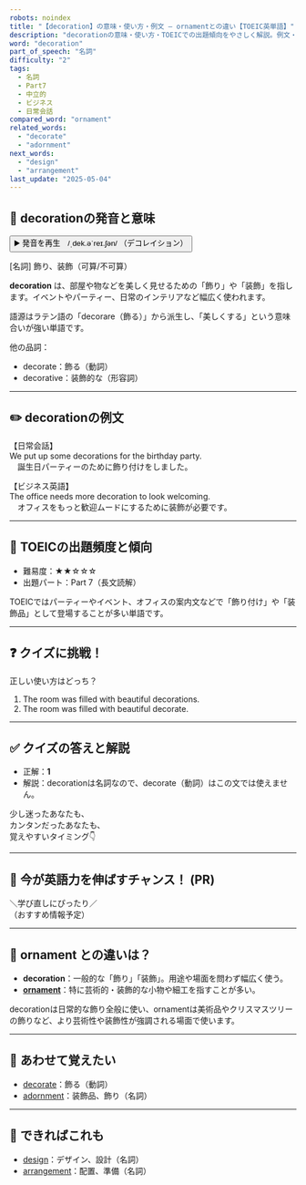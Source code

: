 ```yaml
---
robots: noindex
title: "【decoration】の意味・使い方・例文 ― ornamentとの違い【TOEIC英単語】"
description: "decorationの意味・使い方・TOEICでの出題傾向をやさしく解説。例文・クイズ付きでornamentとの違いもわかりやすく学べます。"
word: "decoration"
part_of_speech: "名詞"
difficulty: "2"
tags:
  - 名詞
  - Part7
  - 中立的
  - ビジネス
  - 日常会話
compared_word: "ornament"
related_words:
  - "decorate"
  - "adornment"
next_words:
  - "design"
  - "arrangement"
last_update: "2025-05-04"
---
```


## 🔰 decorationの発音と意味

<button class="play-audio" onclick="playTTS('decoration')">
  <span class="play-audio-main">
    ▶️ 発音を再生　/ˌdek.əˈreɪ.ʃən/
  </span>
  <span class="play-audio-sub">
    （デコレイション）
  </span>
</button>

[名詞] 飾り、装飾（可算/不可算）

**decoration** は、部屋や物などを美しく見せるための「飾り」や「装飾」を指します。イベントやパーティー、日常のインテリアなど幅広く使われます。

語源はラテン語の「decorare（飾る）」から派生し、「美しくする」という意味合いが強い単語です。

他の品詞：  
- decorate：飾る（動詞）
- decorative：装飾的な（形容詞）

---

## ✏️ decorationの例文

【日常会話】  
We put up some decorations for the birthday party.  
　誕生日パーティーのために飾り付けをしました。

【ビジネス英語】  
The office needs more decoration to look welcoming.  
　オフィスをもっと歓迎ムードにするために装飾が必要です。

---

## 🎯 TOEICの出題頻度と傾向

- 難易度：★★☆☆☆
- 出題パート：Part 7（長文読解）

TOEICではパーティーやイベント、オフィスの案内文などで「飾り付け」や「装飾品」として登場することが多い単語です。

---

## ❓ クイズに挑戦！

正しい使い方はどっち？

1. The room was filled with beautiful decorations.  
2. The room was filled with beautiful decorate.

---

## ✅ クイズの答えと解説

- 正解：**1**
- 解説：decorationは名詞なので、decorate（動詞）はこの文では使えません。

少し迷ったあなたも、  
カンタンだったあなたも、  
覚えやすいタイミング👇️

---

## 🚀 今が英語力を伸ばすチャンス！ (PR)

<div class="info-center">
＼学び直しにぴったり／<br>  
（おすすめ情報予定）
</div>

---

## 🤔  ornament との違いは？

- **decoration**：一般的な「飾り」「装飾」。用途や場面を問わず幅広く使う。
- **[ornament](/word/ornament)**：特に芸術的・装飾的な小物や細工を指すことが多い。

decorationは日常的な飾り全般に使い、ornamentは美術品やクリスマスツリーの飾りなど、より芸術性や装飾性が強調される場面で使います。

---

## 🧩 あわせて覚えたい

- [decorate](/word/decorate)：飾る（動詞）
- [adornment](/word/adornment)：装飾品、飾り（名詞）

---

## 📖 できればこれも

- [design](/word/design)：デザイン、設計（名詞）
- [arrangement](/word/arrangement)：配置、準備（名詞）

<!-- cvid: aid31_bid41 -->
